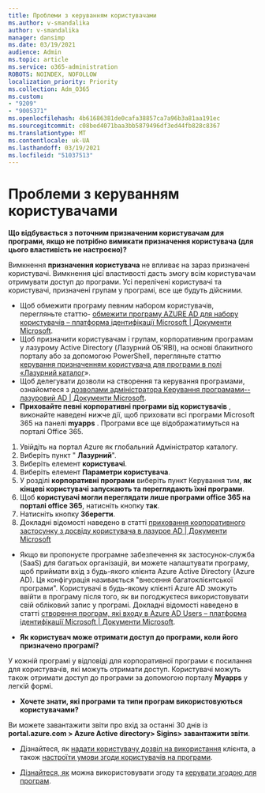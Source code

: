 ```yaml
---
title: Проблеми з керуванням користувачами
ms.author: v-smandalika
author: v-smandalika
manager: dansimp
ms.date: 03/19/2021
audience: Admin
ms.topic: article
ms.service: o365-administration
ROBOTS: NOINDEX, NOFOLLOW
localization_priority: Priority
ms.collection: Adm_O365
ms.custom:
- "9209"
- "9005371"
ms.openlocfilehash: 4b61686381de0cafa38857ca7a96b3a81aa191ec
ms.sourcegitcommit: c08bed4071baa3bb5879496df3ed44fb828c8367
ms.translationtype: MT
ms.contentlocale: uk-UA
ms.lasthandoff: 03/19/2021
ms.locfileid: "51037513"
---
```

# <a name="user-management-issues"></a>Проблеми з керуванням користувачами

**Що відбувається з поточним призначеним користувачам для програми, якщо не потрібно вимикати призначення користувача (для цього властивість не настроєно)?**

Вимкнення **призначення користувача** не впливає на зараз призначені користувачі. Вимкнення цієї властивості дасть змогу всім користувачам отримувати доступ до програми. Усі перелічені користувачі та користувачі, призначені групам у програмі, все ще будуть дійсними.

- Щоб обмежити програму певним набором користувачів, перегляньте статтю- [обмежити програму AZURE AD для набору користувачів – платформа ідентифікації Microsoft | Документи Microsoft](https://docs.microsoft.com/azure/active-directory/develop/howto-restrict-your-app-to-a-set-of-users#:~:text=Select%20the%20application%20you%20want%2cand%20set%20it%20to%20Yes.).
- Щоб призначити користувачам і групам, корпоративним програмам у лазурому Active Directory (Лазурний ОБ'ЯВІ), на основі блакитного порталу або за допомогою PowerShell, перегляньте статтю [керування призначенням користувача для програми в полі «Лазурний каталог](https://docs.microsoft.com/azure/active-directory/manage-apps/assign-user-or-group-access-portal)».
- Щоб делегувати дозволи на створення та керування програмами, ознайомтеся з [дозволами адміністратора Керування програмами--лазуровий AD | Документи Microsoft](https://docs.microsoft.com/azure/active-directory/roles/delegate-app-roles).
- **Приховайте певні корпоративні програми від користувачів** , виконайте наведені нижче дії, щоб приховати всі програми Microsoft 365 на панелі **myapps** . Програми все ще відображатимуться на порталі Office 365.

 1. Увійдіть на портал Azure як глобальний Адміністратор каталогу. 
 2. Виберіть пункт " **Лазурний**". 
 3. Виберіть елемент **користувачі**. 
 4. Виберіть елемент **Параметри користувача**. 
 5. У розділі **корпоративні програми** виберіть пункт Керування тим, **як кінцеві користувачі запускають та переглядають їхні програми**. 
 6. Щоб **користувачі могли переглядати лише програми office 365 на порталі office 365**, натисніть кнопку **так**. 
 7. Натисніть кнопку **Зберегти**. 
 8. Докладні відомості наведено в статті [приховання корпоративного застосунку з досвіду користувача в лазурое AD | Документи Microsoft](https://docs.microsoft.com/azure/active-directory/manage-apps/hide-application-from-user-portal#:~:text=%20Hide%20an%20application%20from%20the%20end%20user,6%20Click%20Properties.%207%20Click%20Save.%20See%20More.)

- Якщо ви пропонуєте програмне забезпечення як застосунок-служба (SaaS) для багатьох організацій, ви можете налаштувати програму, щоб приймати вхід з будь-якого клієнта Azure Active Directory (Azure AD). Ця конфігурація називається "внесення багатоклієнтської програми". Користувачі в будь-якому клієнті Azure AD зможуть ввійти в програму після того, як ви погоджуєтеся використовувати свій обліковий запис у програмі. Докладні відомості наведено в статті [створення програм, які входу в Azure AD Users – платформа ідентифікації Microsoft | Документи Microsoft](https://docs.microsoft.com/azure/active-directory/develop/howto-convert-app-to-be-multi-tenant).

- **Як користувач може отримати доступ до програми, коли його призначено програмі?**

У кожній програмі у відповіді для корпоративної програми є посилання для користувачів, які можуть отримати доступ. Користувачі можуть також отримати доступ до програми за допомогою порталу **Myapps** у легкій формі.

- **Хочете знати, які програми та типи програм використовуються користувачами?**

Ви можете завантажити звіти про вхід за останні 30 днів із **portal.azure.com > Azure Active directory> Sigins> завантажити звіти**.

- Дізнайтеся, як [надати користувачу дозвіл на використання](https://docs.microsoft.com/azure/active-directory/manage-apps/grant-admin-consent) клієнта, а також [настроїти умови згоди користувачів на програми](https://docs.microsoft.com/azure/active-directory/manage-apps/configure-user-consent).

- [Дізнайтеся, як](https://docs.microsoft.com/azure/active-directory/develop/v2-permissions-and-consent) можна використовувати згоду та [керувати згодою для програм](https://docs.microsoft.com/azure/active-directory/manage-apps/manage-consent-requests).


